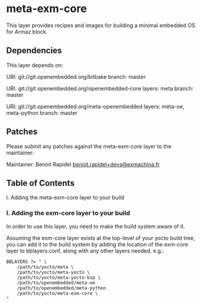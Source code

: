 # meta-exm-core

This layer provides recipes and images for building a minimal embedded
OS for Armaz block.


## Dependencies

This layer depends on:

  URI: git://git.openembedded.org/bitbake
  branch: master

  URI: git://git.openembedded.org/openembedded-core
  layers: meta
  branch: master

  URI: git://git.openembedded.org/meta-openembedded
  layers: meta-oe, meta-python
  branch: master


## Patches

Please submit any patches against the meta-exm-core layer to the
maintainer:

Maintainer: Benoit Rapidel <benoit.rapidel+devs@exmachina.fr>


## Table of Contents

  I. Adding the meta-exm-core layer to your build


### I. Adding the exm-core layer to your build

In order to use this layer, you need to make the build system aware of
it.

Assuming the exm-core layer exists at the top-level of your
yocto build tree, you can add it to the build system by adding the
location of the exm-core layer to bblayers.conf, along with any
other layers needed. e.g.:

```
BBLAYERS ?= " \
    /path/to/yocto/meta \
    /path/to/yocto/meta-yocto \
    /path/to/yocto/meta-yocto-bsp \
    /path/to/openembedded/meta-oe
    /path/to/openembedded/meta-python
    /path/to/yocto/meta-exm-core \
"
```
